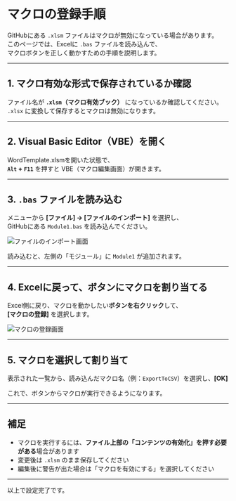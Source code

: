 # マクロの登録手順

GitHubにある `.xlsm` ファイルはマクロが無効になっている場合があります。  
このページでは、Excelに `.bas` ファイルを読み込んで、  
マクロボタンを正しく動かすための手順を説明します。

---

## 1. マクロ有効な形式で保存されているか確認

ファイル名が **`.xlsm`（マクロ有効ブック）** になっているか確認してください。  
`.xlsx` に変換して保存するとマクロは無効になります。

---

## 2. Visual Basic Editor（VBE）を開く

WordTemplate.xlsmを開いた状態で、  
**`Alt` + `F11`** を押すと VBE（マクロ編集画面）が開きます。

---

## 3. `.bas` ファイルを読み込む

メニューから **[ファイル] → [ファイルのインポート]** を選択し、  
GitHubにある `Module1.bas` を読み込んでください。

![ファイルのインポート画面](../setup/img/bas_import.png)

読み込むと、左側の「モジュール」に `Module1` が追加されます。

---

## 4. Excelに戻って、ボタンにマクロを割り当てる

Excel側に戻り、マクロを動かしたい**ボタンを右クリック**して、  
**[マクロの登録]** を選択します。

![マクロの登録画面](../setup/img/assign_macro.png)

---

## 5. マクロを選択して割り当て

表示された一覧から、読み込んだマクロ名（例：`ExportToCSV`）を選択し、**[OK]**

これで、ボタンからマクロが実行できるようになります。

---

## 補足

- マクロを実行するには、**ファイル上部の「コンテンツの有効化」を押す必要がある**場合があります
- 変更後は `.xlsm` のまま保存してください
- 編集後に警告が出た場合は「マクロを有効にする」を選択してください

---

以上で設定完了です。
